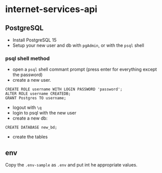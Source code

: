 # internet-services-api

## PostgreSQL

- Install PostgreSQL 15
- Setup your new user and db with `pgAdmin`, or with the `psql` shell

### psql shell method

- open a `psql` shell commant prompt (press enter for everything except the password)
- create a new user.
```
CREATE ROLE username WITH LOGIN PASSWORD 'password';
ALTER ROLE username CREATEDB;
GRANT Postgres TO username;
```
- logout with `\q`
- login to psql with the new user
- create a new db:

`CREATE DATABASE new_bd;`

- create the tables

## env

Copy the `.env-sample` as `.env` and put int he appropriate values.